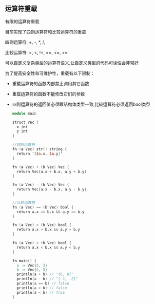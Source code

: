 ## 运算符重载

有限的运算符重载

目前实现了四则运算符和比较运算符的重载

四则运算符: +,  -,  *,  /,

比较运算符: >,  <, !=, ==, <=, >= 

可以自定义复杂类型的运算符语义,让自定义类型的代码可读性会非常好

为了提高安全性和可维护性，重载有以下限制：

- 重载运算符的函数内部禁止调用其它函数

- 重载运算符的函数不能修改它们的参数

- 四则运算符的返回值必须跟结构体类型一致,比较运算符必须返回bool类型

  

  ```v
  module main
  
  struct Vec {
  	x int
  	y int
  }
  
  //四则运算符
  fn (a Vec) str() string {
  	return '{$a.x, $a.y}'
  }
  
  fn (a Vec) + (b Vec) Vec {
  	return Vec{a.x + b.x, a.y + b.y}
  }
  
  fn (a Vec) - (b Vec) Vec {
  	return Vec{a.x - b.x, a.y - b.y}
  }
  
  //比较运算符
  fn (a Vec) == (b Vec) bool {
  	return a.x == b.x && a.y == b.y
  }
  
  fn (a Vec) > (b Vec) bool {
  	return a.x > b.x && a.y > b.y
  }
  
  fn (a Vec) < (b Vec) bool {
	return a.x < b.x && a.y < b.y
  }
  
  fn main() {
  	a := Vec{2, 3}
  	b := Vec{4, 5}
  	println(a + b) // "{6, 8}" 
  	println(a - b) // "{-2, -2}" 
  	println(a == b) // false
  	println(a > b) // false
  	println(a < b) // true
  }
  
  ```
  
  